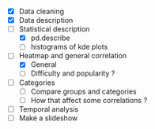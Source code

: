 - [x] Data cleaning
- [x] Data description
- [ ] Statistical description
  - [x] pd.describe
  - [ ] histograms of kde plots
- [ ] Heatmap and general correlation
  - [x] General
  - [ ] Difficulty and popularity ?
- [ ] Categories
  - [ ] Compare groups and categories
  - [ ] How that affect some correlations ?
- [ ] Temporal analysis
- [ ] Make a slideshow